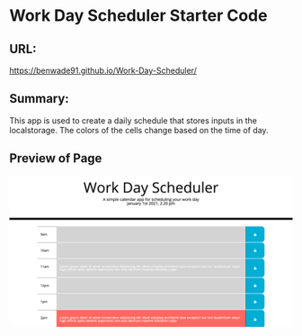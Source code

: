 # Work Day Scheduler Starter Code

## URL:
https://benwade91.github.io/Work-Day-Scheduler/

## Summary: 
This app is used to create a daily schedule that stores inputs in the localstorage. The 
colors of the cells change based on the time of day.

## Preview of Page
![alt text](./Images/screenShot.png?raw=true)
